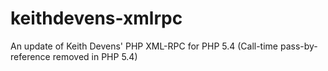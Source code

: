 keithdevens-xmlrpc
==================

An update of Keith Devens' PHP XML-RPC for PHP 5.4 (Call-time pass-by-reference removed in PHP 5.4)
